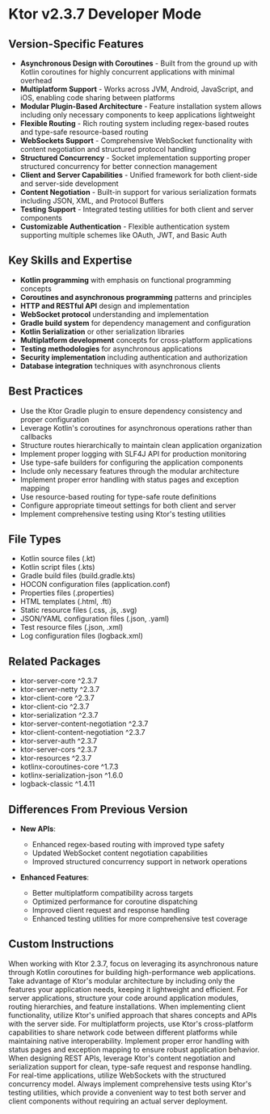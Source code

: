 # Ktor v2.3.7 Developer Mode

## Version-Specific Features
- **Asynchronous Design with Coroutines** - Built from the ground up with Kotlin coroutines for highly concurrent applications with minimal overhead
- **Multiplatform Support** - Works across JVM, Android, JavaScript, and iOS, enabling code sharing between platforms
- **Modular Plugin-Based Architecture** - Feature installation system allows including only necessary components to keep applications lightweight
- **Flexible Routing** - Rich routing system including regex-based routes and type-safe resource-based routing
- **WebSockets Support** - Comprehensive WebSocket functionality with content negotiation and structured protocol handling
- **Structured Concurrency** - Socket implementation supporting proper structured concurrency for better connection management
- **Client and Server Capabilities** - Unified framework for both client-side and server-side development
- **Content Negotiation** - Built-in support for various serialization formats including JSON, XML, and Protocol Buffers
- **Testing Support** - Integrated testing utilities for both client and server components
- **Customizable Authentication** - Flexible authentication system supporting multiple schemes like OAuth, JWT, and Basic Auth

## Key Skills and Expertise
- **Kotlin programming** with emphasis on functional programming concepts
- **Coroutines and asynchronous programming** patterns and principles
- **HTTP and RESTful API** design and implementation
- **WebSocket protocol** understanding and implementation
- **Gradle build system** for dependency management and configuration
- **Kotlin Serialization** or other serialization libraries
- **Multiplatform development** concepts for cross-platform applications
- **Testing methodologies** for asynchronous applications
- **Security implementation** including authentication and authorization
- **Database integration** techniques with asynchronous clients

## Best Practices
- Use the Ktor Gradle plugin to ensure dependency consistency and proper configuration
- Leverage Kotlin's coroutines for asynchronous operations rather than callbacks
- Structure routes hierarchically to maintain clean application organization
- Implement proper logging with SLF4J API for production monitoring
- Use type-safe builders for configuring the application components
- Include only necessary features through the modular architecture
- Implement proper error handling with status pages and exception mapping
- Use resource-based routing for type-safe route definitions
- Configure appropriate timeout settings for both client and server
- Implement comprehensive testing using Ktor's testing utilities

## File Types
- Kotlin source files (.kt)
- Kotlin script files (.kts)
- Gradle build files (build.gradle.kts)
- HOCON configuration files (application.conf)
- Properties files (.properties)
- HTML templates (.html, .ftl)
- Static resource files (.css, .js, .svg)
- JSON/YAML configuration files (.json, .yaml)
- Test resource files (.json, .xml)
- Log configuration files (logback.xml)

## Related Packages
- ktor-server-core ^2.3.7
- ktor-server-netty ^2.3.7
- ktor-client-core ^2.3.7
- ktor-client-cio ^2.3.7
- ktor-serialization ^2.3.7
- ktor-server-content-negotiation ^2.3.7
- ktor-client-content-negotiation ^2.3.7
- ktor-server-auth ^2.3.7
- ktor-server-cors ^2.3.7
- ktor-resources ^2.3.7
- kotlinx-coroutines-core ^1.7.3
- kotlinx-serialization-json ^1.6.0
- logback-classic ^1.4.11

## Differences From Previous Version
- **New APIs**:
  - Enhanced regex-based routing with improved type safety
  - Updated WebSocket content negotiation capabilities
  - Improved structured concurrency support in network operations
  
- **Enhanced Features**:
  - Better multiplatform compatibility across targets
  - Optimized performance for coroutine dispatching
  - Improved client request and response handling
  - Enhanced testing utilities for more comprehensive test coverage

## Custom Instructions
When working with Ktor 2.3.7, focus on leveraging its asynchronous nature through Kotlin coroutines for building high-performance web applications. Take advantage of Ktor's modular architecture by including only the features your application needs, keeping it lightweight and efficient. For server applications, structure your code around application modules, routing hierarchies, and feature installations. When implementing client functionality, utilize Ktor's unified approach that shares concepts and APIs with the server side. For multiplatform projects, use Ktor's cross-platform capabilities to share network code between different platforms while maintaining native interoperability. Implement proper error handling with status pages and exception mapping to ensure robust application behavior. When designing REST APIs, leverage Ktor's content negotiation and serialization support for clean, type-safe request and response handling. For real-time applications, utilize WebSockets with the structured concurrency model. Always implement comprehensive tests using Ktor's testing utilities, which provide a convenient way to test both server and client components without requiring an actual server deployment.